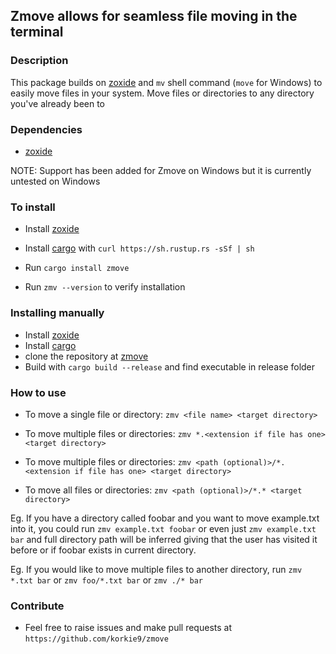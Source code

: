 ## Zmove allows for seamless file moving in the terminal

### Description
This package builds on [zoxide](https://github.com/ajeetdsouza/zoxide) and ``mv`` shell command (``move`` for Windows) to easily move files in your system.
Move files or directories to any directory you've already been to


### Dependencies
 - [zoxide](https://github.com/ajeetdsouza/zoxide)


NOTE: Support has been added for Zmove on Windows but it is currently untested on Windows

### To install

- Install [zoxide](https://github.com/ajeetdsouza/zoxide)
- Install [cargo](https://github.com/rust-lang/cargo) with ``curl https://sh.rustup.rs -sSf | sh``

- Run ``cargo install zmove``

- Run ``zmv --version`` to verify installation

### Installing manually

- Install [zoxide](https://github.com/ajeetdsouza/zoxide)
- Install [cargo](https://github.com/rust-lang/cargo)
- clone the repository at [zmove](https://github.com/korkie9/zmove)
- Build with ``cargo build --release`` and find executable in release folder


### How to use

- To move a single file or directory: ``zmv <file name> <target directory>``

- To move multiple files or directories: ``zmv *.<extension if file has one> <target directory>``

- To move multiple files or directories: ``zmv <path (optional)>/*.<extension if file has one> <target directory>``

- To move all files or directories: ``zmv <path (optional)>/*.* <target directory>``


Eg. If you have a directory called foobar and you want to move example.txt into it, you could run ``zmv example.txt foobar`` or even just ``zmv example.txt bar`` and full directory path will be inferred giving that the user has visited it before or if foobar exists in current directory.

Eg. If you would like to move multiple files to another directory, run ``zmv *.txt bar`` or ``zmv foo/*.txt bar`` or ``zmv ./* bar``


### Contribute
- Feel free to raise issues and make pull requests at ``https://github.com/korkie9/zmove``
